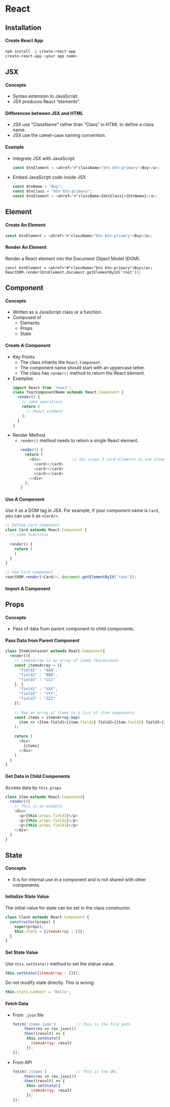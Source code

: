 # React

## Installation
#### Create React App
  ```bash
  npm install -g create-react-app
  create-react-app <your app name>
  ```

## JSX
#### Concepts 
- Syntax extension to JavaScript.
- JSX produces React “elements”.

#### Differences between JSX and HTML
- JSX use “ClassName” rather than “Class” in HTML to define a class name.
- JSX use the camel-case naming convention.

#### Example
- Integrate JSX with JavaScript
  ```js
  const btnElement = <ahref="#"className="btn btn-primary">Buy</a>;
  ```
- Embed JavaScript code inside JSX
  ```js
  const btnName = "Buy";
  const btnClass = "btn btn-primary"; 
  const btnElement = <ahref="#"className={btnClass}>{btnName}</a>;
  ```

## Element
#### Create An Element
```js
const btnElement = <ahref="#"className="btn btn-primary">Buy</a>;
```

#### Render An Element
Render a React element into the Document Object Model (DOM).
```
const btnElement = <ahref="#"className="btn btn-primary">Buy</a>;
ReactDOM.render(btnElement,document.getElementById('root'));
```

## Component
#### Concepts 
- Written as a JavaScript class or a function.
- Composed of
   - Elements
   - Props
   - State

#### Create A Component
- Key Points
   - The class inherits the `React.Component`.
   - The component name should start with an uppercase letter.
   - The class has `render()` method to return the React element.
- Examples
  ```js
  import React from 'react';
  class YourComponentName extends React.Component {
    render() {
      // some operations
      return (
        // React element
      );
    }
  }
  ```
- Render Method
    - `render()` method needs to return a single React element.
      ```js
      render() {
        return (
          <div>              // div wraps 3 card elements as one element.
            <card></card>
            <card></card>
            <card></card>
          </div>
        );
      }
      ```
  
#### Use A Component
Use it as a DOM tag in JSX. For example, if your component name is `Card`, you can use it as `<Card/>`.
```js
// Define Card component
class Card extends React.Component {
  // some functions
    
  render() {
    return (
    )
  }
}

// Use Card component
reactDOM.render(<Card/>, document.getElementById('root'));
```

#### Import A Component

## Props
#### Concepts 
- Pass of data from parent component to child components.

#### Pass Data from Parent Component
```js
class ItemContainer extends React.Component{
  render(){
    // itemsArray is an array of items (hardcoded)
    const itemsArray = [{
      "field1" : "AAA",
      "field2" : "BBB",
      "field3" : "CCC"
    }, {
      "field1" : "XXX",
      "field2" : "YYY",
      "field3" : "ZZZ"
    }];
    
    // Map an array of items to a list of item components
    const items = itemsArray.map(
      item => <Item field1={item.field1} field2={item.field2} field3={item.field3} />
    );
        
    return (
      <div>
        {items}
      </div>
    )
  }
}
```

#### Get Data in Child Components
Access data by `this.props`
```js
class Item extends React.Component{
  render(){
    // This is an example
    <div>
      <p>{this.props.field1}</p>
      <p>{this.props.field2}</p>
      <p>{this.props.field3}</p>
    </div>
  }
}
```

## State
#### Concepts
- It is for internal use in a component and is not shared with other components.

#### Initialize State Value
The initial value for state can be set in the class constructor.
```js
class Clock extends React.Component {
  constructor(props) {
    super(props);
    this.state = {itemsArray : []};
  }
}
```

#### Set State Value
Use `this.setState()` method to set the statue value.
```js
this.setState({itemsArray : []});
```
Do not modify state directly. This is wrong:
```js
this.state.comment = 'Hello';
```

#### Fetch Data
- From `.json` file
  ```js
  fetch('items.json')         // This is the file path
      .then(res => res.json())
      .then((result) => {
        this.setState({
          itemsArray: result
        });
  });
  ```
- From API
  ```js
  fetch('/items')             // This is the URL
      .then(res => res.json())
      .then((result) => {
        this.setState({
          itemsArray: result
        });
  });
  ```
